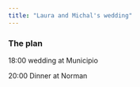 ```yaml
---
title: "Laura and Michal's wedding"
---
```


### The plan

18:00 wedding at Municipio

20:00 Dinner at Norman

